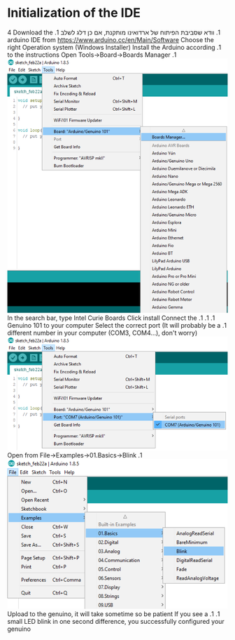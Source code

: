 # Initialization of the IDE
&#x202b;1.	 וודא שסביבת הפיתוח של ארדואינו מותקנת, אם כן דלג לשלב 4&#x202a;
&#x202b;1.	Download the arduino IDE from https://www.arduino.cc/en/Main/Software Choose the right Operation system (Windows Installer)&#x202a;
&#x202b;1.	Install the Arduino according to the instructions&#x202a;
&#x202b;1.	Open Tools->Board->Boards Manager ![boards manager](./pictures/boards_manager.png?raw=true)&#x202a;
&#x202b;1.	In the search bar, type Intel Curie Boards&#x202a;
&#x202b;1.	Click install&#x202a;
&#x202b;1.	Connect the Genuino 101 to your computer&#x202a;
&#x202b;1.	Select the correct port (It will probably be a different number in your computer (COM3, COM4...), don't worry) ![select port](./pictures/select_port.png?raw=true)&#x202a;
&#x202b;1.	Open from File->Examples->01.Basics->Blink ![location of blink](./pictures/select_blink.png?raw=true)&#x202a;
&#x202b;1.	Upload to the genuino, it will take sometime so be patient&#x202a;
&#x202b;1.	If you see a small LED blink in one second difference, you successfully configured your genuino&#x202a;
